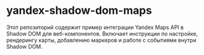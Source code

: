 # yandex-shadow-dom-maps
Этот репозиторий содержит пример интеграции Yandex Maps API в Shadow DOM для веб-компонентов. Включает инструкции по настройке, рендерингу карты, добавлению маркеров и работе с событиями внутри Shadow DOM.
